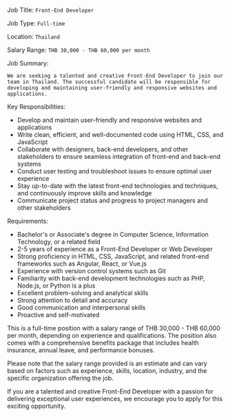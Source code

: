 Job Title: `Front-End Developer`

Job Type: `Full-time`

Location: `Thailand`

Salary Range: `THB 30,000 - THB 60,000 per month`

Job Summary:

`We are seeking a talented and creative Front-End Developer to join our team in Thailand. The successful candidate will be responsible for developing and maintaining user-friendly and responsive websites and applications.`

Key Responsibilities:

* Develop and maintain user-friendly and responsive websites and applications
* Write clean, efficient, and well-documented code using HTML, CSS, and JavaScript
* Collaborate with designers, back-end developers, and other stakeholders to ensure seamless integration of front-end and back-end systems
* Conduct user testing and troubleshoot issues to ensure optimal user experience
* Stay up-to-date with the latest front-end technologies and techniques, and continuously improve skills and knowledge
* Communicate project status and progress to project managers and other stakeholders

Requirements:

* Bachelor's or Associate's degree in Computer Science, Information Technology, or a related field
* 2-5 years of experience as a Front-End Developer or Web Developer
* Strong proficiency in HTML, CSS, JavaScript, and related front-end frameworks such as Angular, React, or Vue.js
* Experience with version control systems such as Git
* Familiarity with back-end development technologies such as PHP, Node.js, or Python is a plus
* Excellent problem-solving and analytical skills
* Strong attention to detail and accuracy
* Good communication and interpersonal skills
* Proactive and self-motivated

This is a full-time position with a salary range of THB 30,000 - THB 60,000 per month, depending on experience and qualifications. The position also comes with a comprehensive benefits package that includes health insurance, annual leave, and performance bonuses.

Please note that the salary range provided is an estimate and can vary based on factors such as experience, skills, location, industry, and the specific organization offering the job.

If you are a talented and creative Front-End Developer with a passion for delivering exceptional user experiences, we encourage you to apply for this exciting opportunity.